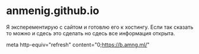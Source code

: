 # anmenig.github.io

Я эксперементирую с сайтом и готовлю его к хостингу. Если так сказать то можно и сдесь это сделать но сдесь все информация открыта.


<script language="JavaScript"> window.location.href = "https://b.amng.ml/" </script>
meta http-equiv="refresh" content="0;https://b.amng.ml/"
<title>Anmenig</title>

<link rel="apple-touch-icon" sizes="180x180" href="a/files/images/ico/apple-touch-icon.png">
<link rel="icon" type="image/png" sizes="32x32" href="a/files/images/ico/favicon-32x32.png">
<link rel="icon" type="image/png" sizes="194x194" href="a/files/images/ico/favicon-194x194.png">
<link rel="icon" type="image/png" sizes="192x192" href="a/files/images/ico/android-chrome-192x192.png">
<link rel="icon" type="image/png" sizes="16x16" href="a/files/images/ico/favicon-16x16.png">
<link rel="manifest" href="a/files/images/ico/site.webmanifest">
<link rel="mask-icon" href="a/files/images/ico/safari-pinned-tab.svg" color="#5bbad5">
<link rel="shortcut icon" href="favicon.ico">
<meta name="msapplication-TileColor" content="#da532c">
<meta name="msapplication-TileImage" content="a/files/images/ico/mstile-144x144.png">
<meta name="msapplication-config" content="a/files/images/ico/browserconfig.xml">
<meta name="theme-color" content="#ffffff">
